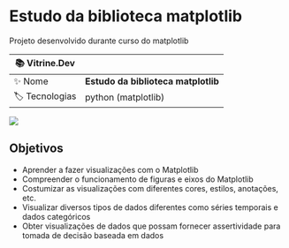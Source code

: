 # Estudo da biblioteca matplotlib

Projeto desenvolvido durante curso do matplotlib

| :books: Vitrine.Dev |     |
| -------------  | --- |
| :sparkles: Nome        | **Estudo da biblioteca matplotlib**
| :label: Tecnologias | python (matplotlib)

<!-- Inserir imagem com a #vitrinedev ao final do link -->
![](https://vitrinedev.s3.amazonaws.com/iris.png#vitrinedev)

## Objetivos
- Aprender a fazer visualizações com o Matplotlib
- Compreender o funcionamento de figuras e eixos do Matplotlib
- Costumizar as visualizações com diferentes cores, estilos, anotações, etc.
- Visualizar diversos tipos de dados diferentes como séries temporais e dados categóricos
- Obter visualizações de dados que possam fornecer assertividade para tomada de decisão baseada em dados

